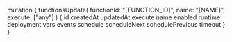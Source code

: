 mutation {
    functionsUpdate(
        functionId: "[FUNCTION_ID]",
        name: "[NAME]",
        execute: ["any"]
    ) {
        id
        createdAt
        updatedAt
        execute
        name
        enabled
        runtime
        deployment
        vars
        events
        schedule
        scheduleNext
        schedulePrevious
        timeout
    }
}
